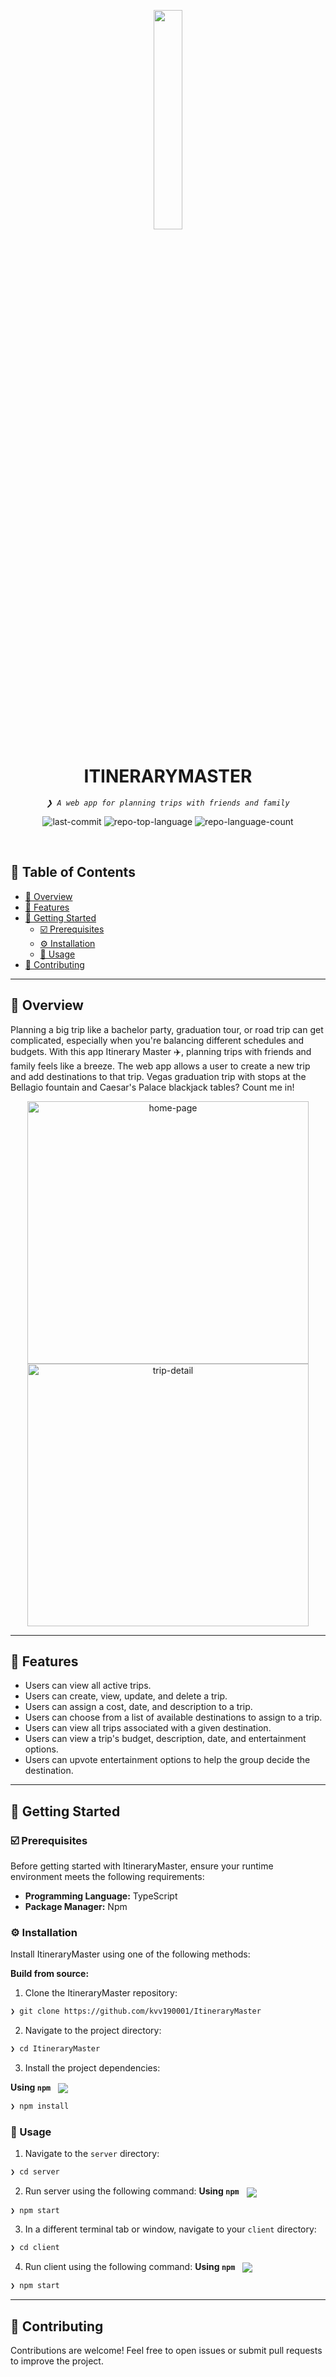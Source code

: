 <p align="center">
    <img src="https://static-00.iconduck.com/assets.00/airplane-emoji-2048x2048-ht53h55r.png" align="center" width="30%">
</p>
<p align="center"><h1 align="center">ITINERARYMASTER</h1></p>
<p align="center">
	<em><code>❯ A web app for planning trips with friends and family</code></em>
</p>
<p align="center">
	<img src="https://img.shields.io/github/last-commit/kvv190001/ItineraryMaster?style=default&logo=git&logoColor=white&color=0080ff" alt="last-commit">
	<img src="https://img.shields.io/github/languages/top/kvv190001/ItineraryMaster?style=default&color=0080ff" alt="repo-top-language">
	<img src="https://img.shields.io/github/languages/count/kvv190001/ItineraryMaster?style=default&color=0080ff" alt="repo-language-count">
</p>
<p align="center"><!-- default option, no dependency badges. -->
</p>
<p align="center">
	<!-- default option, no dependency badges. -->
</p>
<br>

## 🔗 Table of Contents

- [📍 Overview](#-overview)
- [👾 Features](#-features)
- [🚀 Getting Started](#-getting-started)
  - [☑️ Prerequisites](#-prerequisites)
  - [⚙️ Installation](#-installation)
  - [🤖 Usage](#🤖-usage)
- [🔰 Contributing](#-contributing)

---

## 📍 Overview

Planning a big trip like a bachelor party, graduation tour, or road trip can get complicated, especially when you're balancing different schedules and budgets. With this app Itinerary Master ✈️, planning trips with friends and family feels like a breeze. The web app allows a user to create a new trip and add destinations to that trip. Vegas graduation trip with stops at the Bellagio fountain and Caesar's Palace blackjack tables? Count me in!

<p align="center">
	<img src="https://github.com/user-attachments/assets/48621b33-d62d-4509-a5d2-7482fa3b1542" alt="home-page" width="450" height="420" />
	<img src="https://github.com/user-attachments/assets/118b8b5d-c2b0-485f-b416-8adb5d708fea" alt="trip-detail" width="450" height="420" />
</p>

---

## 👾 Features

- Users can view all active trips.
- Users can create, view, update, and delete a trip.
- Users can assign a cost, date, and description to a trip.
- Users can choose from a list of available destinations to assign to a trip.
- Users can view all trips associated with a given destination.
- Users can view a trip's budget, description, date, and entertainment options.
- Users can upvote entertainment options to help the group decide the destination.

---

## 🚀 Getting Started

### ☑️ Prerequisites

Before getting started with ItineraryMaster, ensure your runtime environment meets the following requirements:

- **Programming Language:** TypeScript
- **Package Manager:** Npm


### ⚙️ Installation

Install ItineraryMaster using one of the following methods:

**Build from source:**

1. Clone the ItineraryMaster repository:
```sh
❯ git clone https://github.com/kvv190001/ItineraryMaster
```

2. Navigate to the project directory:
```sh
❯ cd ItineraryMaster
```

3. Install the project dependencies:


**Using `npm`** &nbsp; [<img align="center" src="https://img.shields.io/badge/npm-CB3837.svg?style={badge_style}&logo=npm&logoColor=white" />](https://www.npmjs.com/)

```sh
❯ npm install
```




### 🤖 Usage
1. Navigate to the `server` directory:
```sh
❯ cd server
```

2. Run server using the following command:
**Using `npm`** &nbsp; [<img align="center" src="https://img.shields.io/badge/npm-CB3837.svg?style={badge_style}&logo=npm&logoColor=white" />](https://www.npmjs.com/)
```sh
❯ npm start
```

3. In a different terminal tab or window, navigate to your `client` directory:
```sh
❯ cd client
```

4. Run client using the following command:
**Using `npm`** &nbsp; [<img align="center" src="https://img.shields.io/badge/npm-CB3837.svg?style={badge_style}&logo=npm&logoColor=white" />](https://www.npmjs.com/)
```sh
❯ npm start
```

---

## 🔰 Contributing

Contributions are welcome! Feel free to open issues or submit pull requests to improve the project.


